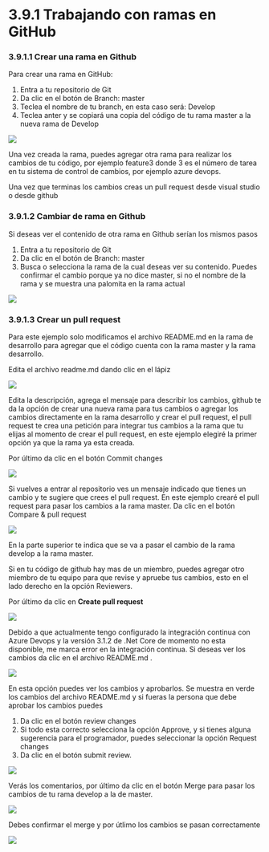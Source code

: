 # 3.9.1 Trabajando con ramas en GitHub

### 3.9.1.1 Crear una rama en Github

Para crear una rama en GitHub:

1. Entra a tu repositorio de Git
2. Da clic en el botón de Branch: master
3. Teclea el nombre de tu branch, en esta caso será: Develop
4. Teclea anter y se copiará una copia del código de tu rama master a la nueva rama de Develop

![](../../.gitbook/assets/image%20%28314%29.png)

Una vez creada la rama, puedes agregar otra rama para realizar los cambios de tu código, por ejemplo feature3 donde 3 es el número de tarea en tu sistema de control de cambios, por ejemplo azure devops.

Una vez que terminas los cambios creas un pull request desde visual studio o desde github

### 3.9.1.2 Cambiar de rama en Github

Si deseas ver el contenido de otra rama en Github serían los mismos pasos

1. Entra a tu repositorio de Git
2. Da clic en el botón de Branch: master
3. Busca o selecciona la rama de la cual deseas ver su contenido. Puedes confirmar el cambio porque ya no dice master, si no el nombre de la rama y se muestra una palomita en la rama actual

![](../../.gitbook/assets/image%20%28306%29.png)

### 3.9.1.3 Crear un pull request

Para este ejemplo solo modificamos el archivo README.md en la rama de desarrollo para agregar que el código cuenta con la rama master y la rama desarrollo.

Edita el archivo readme.md dando clic en el lápiz

![](../../.gitbook/assets/image%20%28257%29.png)

Edita la descripción, agrega el mensaje para describir los cambios, github te da la opción de crear una nueva rama para tus cambios o agregar los cambios directamente en la rama desarrollo y crear el pull request, el pull request te crea una petición para integrar tus cambios a la rama que tu elijas al momento de crear el pull request, en este ejemplo elegiré la primer opción ya que la rama ya esta creada.

Por último da clic en el botón Commit changes

![](../../.gitbook/assets/image%20%2871%29.png)

Si vuelves a entrar al repositorio ves un mensaje indicado que tienes un cambio y te sugiere que crees el pull request. En este ejemplo crearé el pull request para pasar los cambios a la rama master. Da clic en el botón Compare & pull request

![](../../.gitbook/assets/image%20%28316%29.png)

En la parte superior te indica que se va a pasar el cambio de la rama develop a la rama master.

Si en tu código de github hay mas de un miembro, puedes agregar otro miembro de tu equipo para que revise y apruebe tus cambios, esto en el lado derecho en la opción Reviewers.

Por último da clic en **Create pull request**

![](../../.gitbook/assets/image%20%28292%29.png)

Debido a que actualmente tengo configurado la integración continua con Azure Devops y la versión 3.1.2 de .Net Core de momento no esta disponible, me marca error en la integración continua. Si deseas ver los cambios da clic en el archivo README.md . 

![](../../.gitbook/assets/image%20%28362%29.png)

En esta opción puedes ver los cambios y aprobarlos. Se muestra en verde los cambios del archivo README.md y si fueras la persona que debe aprobar los cambios puedes 

1. Da clic en el botón review changes
2. Si todo esta correcto selecciona la opción Approve, y si tienes alguna sugerencia para el programador, puedes seleccionar la opción Request changes
3. Da clic en el botón submit review.

![](../../.gitbook/assets/image%20%28151%29.png)

Verás los comentarios, por último da clic en el botón Merge para pasar los cambios de tu rama develop a la de master.

![](../../.gitbook/assets/image%20%2888%29.png)

Debes confirmar el merge y por útlimo los cambios se pasan correctamente 

![](../../.gitbook/assets/image%20%2839%29.png)







